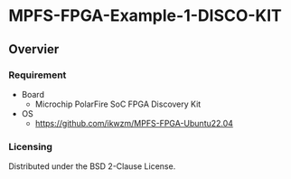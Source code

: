 MPFS-FPGA-Example-1-DISCO-KIT
====================================================================================

Overvier
------------------------------------------------------------------------------------

### Requirement

 * Board
   + Microchip PolarFire SoC FPGA Discovery Kit
 * OS
   + https://github.com/ikwzm/MPFS-FPGA-Ubuntu22.04

### Licensing

Distributed under the BSD 2-Clause License.


